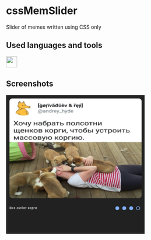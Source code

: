 # cssMemSlider

Slider of memes written using CSS only

## Used languages and tools

<img src="https://cdn.jsdelivr.net/gh/devicons/devicon/icons/css3/css3-original.svg" width="30" height="30">

## Screenshots

<img src="screenshots/screenshot1.png" width="380" height="380">